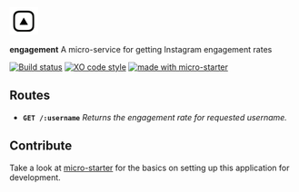 ![engagement](logo.png)

**engagement** A micro-service for getting Instagram engagement rates

[![Build status](https://img.shields.io/circleci/project/github/samtgarson/engagement.svg)](https://circleci.com/gh/samtgarson/engagement)
[![XO code style](https://img.shields.io/badge/code_style-XO-5ed9c7.svg)](https://github.com/sindresorhus/xo)
[![made with micro-starter](https://img.shields.io/badge/kit-micro--starter-3986fe.svg)](https://github.com/samtgarson/micro-starter)

## Routes

- **`GET /:username`** _Returns the engagement rate for requested username._

## Contribute

Take a look at [micro-starter](https://github.com/samtgarson/micro-starter) for the basics on setting up this application for development.
